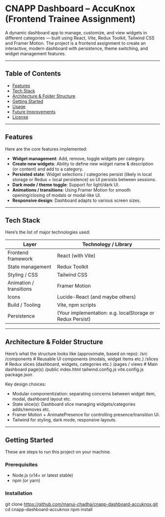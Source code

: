 # CNAPP Dashboard – AccuKnox (Frontend Trainee Assignment)

A dynamic dashboard app to manage, customize, and view widgets in different categories — built using React, Vite, Redux Toolkit, Tailwind CSS and Framer Motion. The project is a frontend assignment to create an interactive, modern dashboard with persistence, theme switching, and widget management features.

---

## Table of Contents

- [Features](#features)  
- [Tech Stack](#tech-stack)  
- [Architecture & Folder Structure](#architecture--folder-structure)  
- [Getting Started](#getting-started)  
- [Usage](#usage)  
- [Future Improvements](#future-improvements)  
- [License](#license)  

---

## Features

Here are the core features implemented:

- **Widget management**: Add, remove, toggle widgets per category.  
- **Create new widgets**: Ability to define new widget name & description (or content) and add to a category.  
- **Persisted state**: Widget selections / categories persist (likely in local storage or Redux + local persistence) so UI persists between sessions.  
- **Dark mode / theme toggle**: Support for light/dark UI.  
- **Animations / transitions**: Using Framer Motion for smooth opening/closing of modals or modal-like UI.  
- **Responsive design**: Dashboard adapts to various screen sizes.  

---

## Tech Stack

Here’s the list of major technologies used:

| Layer | Technology / Library |
|---|---|
| Frontend framework | React (with Vite) |
| State management | Redux Toolkit |
| Styling / CSS | Tailwind CSS |
| Animation / transitions | Framer Motion |
| Icons | Lucide-React (and maybe others) |
| Build / Tooling | Vite, npm scripts |
| Persistence | (Your implementation: e.g. localStorage or Redux Persist) |

---

## Architecture & Folder Structure

Here’s what the structure looks like (approximate, based on repo):
/src
/components # Reusable UI components (modals, widget items etc.)
/slices # Redux slices (dashboard, widgets, categories etc.)
/pages / views # Main dashboard page(s)
/public
index.html
tailwind.config.js
vite.config.js
package.json


Key design choices:

- Modular componentization: separating concerns between widget item, modal, dashboard layout etc.
- State slice(s): Dashboard slice managing widgets/categories adds/removes etc.
- Framer Motion + AnimatePresence for controlling presence/transition UI.
- Tailwind for styling, dark mode, responsive layouts.

---

## Getting Started

These are steps to run this project on your machine.

### Prerequisites

- Node.js (v14+ or latest stable)  
- npm (or yarn)  

### Installation

git clone https://github.com/manuj-chadha/cnapp-dashboard-accuknox.git
cd cnapp-dashboard-accuknox
npm install

